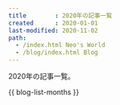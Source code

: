 ```yaml
---
title        : 2020年の記事一覧
created      : 2020-01-01
last-modified: 2020-11-02
path:
  - /index.html Neo's World
  - /blog/index.html Blog
---
```


2020年の記事一覧。

{{ blog-list-months }}
